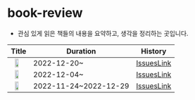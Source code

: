 # book-review
- 관심 있게 읽은 책들의 내용을 요약하고, 생각을 정리하는 곳입니다.

Title|Duration|History|
|-----|--------|-------|
|<img src="https://image.aladin.co.kr/product/9041/48/cover500/8931454724_1.jpg" style="width:50%; display:block; margin: 0px auto;" >|2022-12-20~  |[IssuesLink](https://github.com/wisdom08/book-review/issues?q=is%3Aopen+is%3Aissue+milestone%3A%22하루+3분+네트워크+교실%22)|
|<img src="https://image.aladin.co.kr/product/24323/38/cover500/8931556748_1.jpg" style="width:50%; display:block; margin: 0px auto;" >|2022-12-04~  |[IssuesLink](https://github.com/wisdom08/book-review/issues?q=is%3Aopen+is%3Aissue+milestone%3A%22성공과+실패를+결정하는+1%25의+네트워크+원리%22)|
|<img src="https://image.aladin.co.kr/product/29142/6/cover500/k262837077_1.jpg" style="width:50%; display:block; margin: 0px auto;" >|2022-11-24~2022-12-29  |[IssuesLink](https://github.com/wisdom08/book-review/issues?q=is%3Aissue+milestone%3A%22도메인+주도+개발+시작하기%22+is%3Aclosed)|
